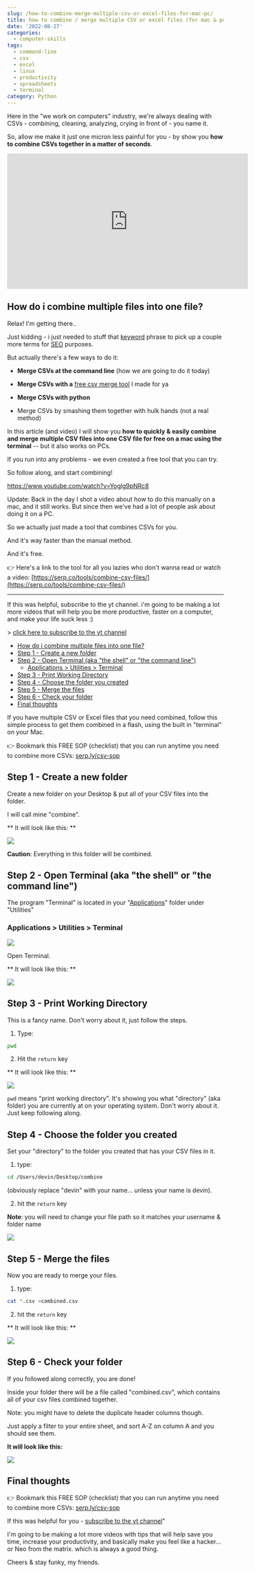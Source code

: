 ```yaml
---
slug: /how-to-combine-merge-multiple-csv-or-excel-files-for-mac-pc/
title: how to combine / merge multiple CSV or excel files (for mac & pc)
date: '2022-08-27'
categories:
  - computer-skills
tags:
  - command-line
  - csv
  - excel
  - linux
  - productivity
  - spreadsheets
  - terminal
category: Python
---
```


Here in the "we work on computers" industry, we're always dealing with CSVs - combining, cleaning, analyzing, crying in front of - you name it.

So, allow me make it just one micron less painful for you - by show you **how to combine CSVs together in a matter of seconds**.

<iframe width="560" height="315" src="https://www.youtube.com/embed/Yoglg9pNRc8?si=1UqDY8Coj_H06E8U" title="YouTube video player" frameborder="0" allow="accelerometer; autoplay; clipboard-write; encrypted-media; gyroscope; picture-in-picture; web-share" referrerpolicy="strict-origin-when-cross-origin" allowfullscreen></iframe>

## How do i combine multiple files into one file?

Relax! I'm getting there..

Just kidding - i just needed to stuff that [keyword](https://devinschumacher.com/seo-keywords/) phrase to pick up a couple more terms for [SEO](https://devinschumacher.com/what-is-seo/) purposes.

But actually there's a few ways to do it:

- **Merge CSVs at the command line** (how we are going to do it today)

- **Merge CSVs with a** [free csv merge tool](https://serp.co/tools/combine-csv-files/) I made for ya

- **Merge CSVs with python**

- Merge CSVs by smashing them together with hulk hands (not a real method)

In this article (and video) I will show you **how to quickly & easily combine and merge multiple CSV files into one CSV file for free on a mac using the terminal** -- but it also works on PCs.

If you run into any problems - we even created a free tool that you can try.

So follow along, and start combining!

https://www.youtube.com/watch?v=Yoglg9pNRc8

Update: Back in the day I shot a video about how to do this manually on a mac, and it still works. But since then we've had a lot of people ask about doing it on a PC.

So we actually just made a tool that combines CSVs for you.

And it's way faster than the manual method.

And it's free.

👉 Here's a link to the tool for all you lazies who don't wanna read or watch a video: [https://serp.co/tools/combine-csv-files/](https://serp.co/tools/combine-csv-files/)

* * *

If this was helpful, subscribe to the yt channel. i'm going to be making a lot more videos that will help you be more productive, faster on a computer, and make your life suck less :)

\> [click here to subscribe to the yt channel](https://serp.ly/yt)

- [How do i combine multiple files into one file?](#how-do-i-combine-multiple-files-into-one-file)
- [Step 1 - Create a new folder](#step-1-create-a-new-folder)
- [Step 2 - Open Terminal (aka "the shell" or "the command line")](#step-2-open-terminal-aka-the-shell-or-the-command-line)
    - [Applications > Utilities > Terminal](#applications-gt-utilities-gt-terminal)
- [Step 3 - Print Working Directory](#step-3-print-working-directory)
- [Step 4 - Choose the folder you created](#step-4-choose-the-folder-you-created)
- [Step 5 - Merge the files](#step-5-merge-the-files)
- [Step 6 - Check your folder](#step-6-check-your-folder)
- [Final thoughts](#final-thoughts)

If you have multiple CSV or Excel files that you need combined, follow this simple process to get them combined in a flash, using the built in "terminal" on your Mac.

👉 Bookmark this FREE SOP (checklist) that you can run anytime you need to combine more CSVs: [serp.ly/csv-sop](https://serp.ly/csv-sop)

## Step 1 - Create a new folder

Create a new folder on your Desktop & put all of your CSV files into the folder.

I will call mine "combine".

**
It will look like this:
**

![](https://raw.githubusercontent.com/devinschumacher/uploads/main/images/1-Create-a-new-folder-on-your-Desktop-put-all-of-your-CSV-files-into-the-folder.png)

**Caution**: Everything in this folder will be combined.

## Step 2 - Open Terminal (aka "the shell" or "the command line")

The program "Terminal" is located in your "[Applications](https://devinschumacher.com/how-to-completely-delete-applications-on-mac-full-uninstallation/)" folder under "Utilities"

### Applications > Utilities > Terminal

![](https://raw.githubusercontent.com/devinschumacher/uploads/main/images/2-The-program-Terminal-is-located-in-your-Applications-folder-under-Utilities.png)

Open Terminal.

**
It will look like this:
**

![](https://raw.githubusercontent.com/devinschumacher/uploads/main/images/csv-combined-at-the-terminal.png)

## Step 3 - Print Working Directory

This is a fancy name. Don't worry about it, just follow the steps.

1. Type:

```bash
pwd
```

2. Hit the `return` key

**
It will look like this:
**

![](https://raw.githubusercontent.com/devinschumacher/uploads/main/images/csvs-merge-at-terminal-2.png)

`pwd` means "print working directory". It's showing you what "directory" (aka folder) you are currently at on your operating system. Don't worry about it. Just keep following along.

## Step 4 - Choose the folder you created

Set your "directory" to the folder you created that has your CSV files in it.

1. type:

```bash
cd /Users/devin/Desktop/combine
```

(obviously replace "devin" with your name... unless your name is devin).

2. hit the `return` key

**Note**: you will need to change your file path so it matches your username & folder name

![](https://raw.githubusercontent.com/devinschumacher/uploads/main/images/5-Set-your-directory-to-the-folder-you-created-that-has-your-CSV-files-in-it..png)

## Step 5 - Merge the files

Now you are ready to merge your files.

1. type:

```bash
cat *.csv >combined.csv
```

2. hit the `return` key

**
It will look like this:
**

![](https://raw.githubusercontent.com/devinschumacher/uploads/main/images/6-Now-you-are-ready-to-merge-your-files..png)

## Step 6 - Check your folder

If you followed along correctly, you are done!

Inside your folder there will be a file called "combined.csv", which contains all of your csv files combined together.

Note: you might have to delete the duplicate header columns though.

Just apply a filter to your entire sheet, and sort A-Z on column A and you should see them.

**It will look like this:**

![](https://raw.githubusercontent.com/devinschumacher/uploads/main/images/7-step-6-combined-csv-folder.png)

## Final thoughts

👉 Bookmark this FREE SOP (checklist) that you can run anytime you need to combine more CSVs: [serp.ly/csv-sop](https://serp.ly/csv-sop)

If this was helpful for you - [subscribe to the yt channel](https://www.youtube.com/channel/UCnzb7gSRT1PgYJoK3TFnOTA?sub_confirmation="1)"

I'm going to be making a lot more videos with tips that will help save you time, increase your productivity, and basically make you feel like a hacker... or Neo from the matrix. which is always a good thing.

Cheers & stay funky, my friends.
